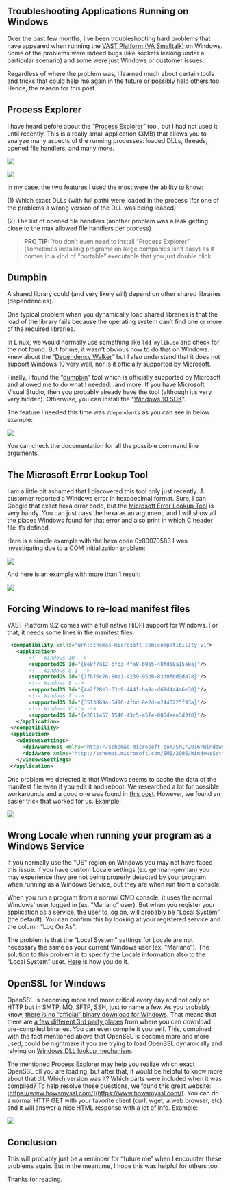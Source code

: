 ## Troubleshooting Applications Running on Windows

Over the past few months, I’ve been troubleshooting hard problems that have appeared when running the [VAST Platform (VA Smalltalk)](https://www.instantiations.com/products/vasmalltalk/index.html) on Windows. Some of the problems were indeed bugs (like sockets leaking under a particular scenario) and some were just Windows or customer issues.

Regardless of where the problem was, I learned much about certain tools and tricks that could help me again in the future or possibly help others too. Hence, the reason for this post.

## Process Explorer

I have heard before about the “[Process Explorer](https://docs.microsoft.com/en-us/sysinternals/downloads/process-explorer)” tool, but I had not used it until recently. This is a really small application (3MB) that allows you to analyze many aspects of the running processes: loaded DLLs, threads, opened file handlers, and many more.

![](https://i2.wp.com/marianopeck.blog/wp-content/uploads/2020/10/Screen-Shot-2020-10-08-at-10.51.29-AM.png?resize=748%2C645&ssl=1)

![](https://i1.wp.com/marianopeck.blog/wp-content/uploads/2020/10/Screen-Shot-2020-10-08-at-10.52.37-AM.png?resize=748%2C653&ssl=1)

In my case, the two features I used the most were the ability to know:

(1) Which exact DLLs (with full path) were loaded in the process (for one of the problems a wrong version of the DLL was being loaded)

(2) The list of opened file handlers (another problem was a leak getting close to the max allowed file handlers per process)

> **PRO TIP:** You don’t even need to install “Process Explorer” (sometimes installing programs on large companies isn’t easy) as it comes in a kind of “portable” executable that you just double click.

## Dumpbin

A shared library could (and very likely will) depend on other shared libraries (dependencies).

One typical problem when you dynamically load shared libraries is that the load of the library fails because the operating system can’t find one or more of the required libraries.

In Linux, we would normally use something like `ldd mylib.so` and check for the not found. But for me, it wasn’t obvious how to do that on Windows. I knew about the “[Dependency Walker](https://www.dependencywalker.com/)” but I also understand that it does not support Windows 10 very well, nor is it officially supported by Microsoft.

Finally, I found the “[dumpbin](https://docs.microsoft.com/en-us/cpp/build/reference/dumpbin-reference?view=vs-2019)” tool which _is_ officially supported by Microsoft and allowed me to do what I needed…and more. If you have Microsoft Visual Studio, then you probably already have the tool (although it’s very very hidden). Otherwise, you can install the “[Windows 10 SDK](https://developer.microsoft.com/en-us/windows/downloads/windows-10-sdk/)“.

The feature I needed this time was `/dependents` as you can see in below example:

![](https://i1.wp.com/marianopeck.blog/wp-content/uploads/2020/10/Screen-Shot-2020-10-08-at-11.18.33-AM.png?resize=748%2C382&ssl=1)

You can check the documentation for all the possible command line arguments.

## The Microsoft Error Lookup Tool

I am a little bit ashamed that I discovered this tool only just recently. A customer reported a Windows error in hexadecimal format. Sure, I can Google that exact hexa error code, but the [Microsoft Error Lookup Tool](https://docs.microsoft.com/en-us/windows/win32/debug/system-error-code-lookup-tool) is very handy. You can just pass the hexa as an argument, and I will show all the places Windows found for that error and also print in which C header file it’s defined.

Here is a simple example with the hexa code 0x80070583 I was investigating due to a COM initialization problem:

![](https://i2.wp.com/marianopeck.blog/wp-content/uploads/2020/10/Screen-Shot-2020-10-08-at-11.34.27-AM.png?resize=748%2C222&ssl=1)

And here is an example with more than 1 result:

![](https://i1.wp.com/marianopeck.blog/wp-content/uploads/2020/10/Screen-Shot-2020-10-08-at-11.36.28-AM.png?resize=748%2C325&ssl=1)

## Forcing Windows to re-load manifest files 

VAST Platform 9.2 comes with a full native HiDPI support for Windows. For that, it needs some lines in the manifest files:

```xml
 <compatibility xmlns="urn:schemas-microsoft-com:compatibility.v1"> 
   <application> 
       <!-- Windows 10 -->
       <supportedOS Id="{8e0f7a12-bfb3-4fe8-b9a5-48fd50a15a9a}"/>
       <!-- Windows 8.1 -->
       <supportedOS Id="{1f676c76-80e1-4239-95bb-83d0f6d0da78}"/>
       <!-- Windows 8 -->
       <supportedOS Id="{4a2f28e3-53b9-4441-ba9c-d69d4a4a6e38}"/>
       <!-- Windows 7 -->
       <supportedOS Id="{35138b9a-5d96-4fbd-8e2d-a2440225f93a}"/>
       <!-- Windows Vista -->
       <supportedOS Id="{e2011457-1546-43c5-a5fe-008deee3d3f0}"/> 
   </application> 
 </compatibility>
 <application> 
   <windowsSettings> 
     <dpiAwareness xmlns="http://schemas.microsoft.com/SMI/2016/WindowsSettings">PerMonitor</dpiAwareness> 
     <dpiAware xmlns="http://schemas.microsoft.com/SMI/2005/WindowsSettings">True/PM</dpiAware>
   </windowsSettings> 
 </application>
```

One problem we detected is that Windows seems to cache the data of the manifest file even if you edit it and reboot. We researched a lot for possible workarounds and a good one was found in [this post](http://csi-windows.com/blog/all/27-csi-news-general/245-find-out-why-your-external-manifest-is-being-ignored). However, we found an easier trick that worked for us. Example:

![](https://i0.wp.com/marianopeck.blog/wp-content/uploads/2020/10/Screen-Shot-2020-10-08-at-11.52.57-AM.png?resize=748%2C218&ssl=1)

## Wrong Locale when running your program as a Windows Service

If you normally use the “US” region on Windows you may not have faced this issue. If you have custom Locale settings (ex. german-german) you may experience they are not being properly detected by your program when running as a Windows Service, but they are when run from a console.

When you run a program from a normal CMD console, it uses the normal Windows’ user logged in (ex. “Mariano” user). But when you register your application as a service, the user to log on, will probably be “Local System” (the default). You can confirm this by looking at your registered service and the column “Log On As”.

The problem is that the “Local System” settings for Locale are not necessary the same as your current Windows user (ex. “Mariano”). The solution to this problem is to specify the Locale information also to the “Local System” user. [Here](http://www.perennitysoft.com/support/kb/faq.php?id=86) is how you do it.

## OpenSSL for Windows

OpenSSL is becoming more and more critical every day and not only on HTTP but in SMTP, MQ, SFTP, SSH, just to name a few. As you probably know, [there is no “official” binary download for Windows](https://www.openssl.org/community/binaries.html). That means that there are [a few different 3rd party places](https://wiki.openssl.org/index.php/Binaries) from where you can download pre-compiled binaries. You can even compile it yourself. This, combined with the fact mentioned above that OpenSSL is become more and more used, could be nightmare if you are trying to load OpenSSL dynamically and relying on [Windows DLL lookup mechanism](https://docs.microsoft.com/en-us/windows/win32/dlls/dynamic-link-library-search-order#search-order-for-desktop-applications).

The mentioned Process Explorer may help you realize which exact OpenSSL dll you are loading, but after that, it would be helpful to know more about that dll. Which version was it? Which parts were included when it was compiled? To help resolve those questions, we found this great website: [https://www.howsmyssl.com/](https://www.howsmyssl.com/). You can do a normal HTTP GET with your favorite client (curl, wget, a web browser, etc) and it will answer a nice HTML response with a lot of info. Example:

![](https://i1.wp.com/marianopeck.blog/wp-content/uploads/2020/10/Screen-Shot-2020-10-08-at-12.11.58-PM.png?resize=748%2C448&ssl=1)

## Conclusion

This will probably just be a reminder for “future me” when I encounter these problems again. But in the meantime, I hope this was helpful for others too.

Thanks for reading.